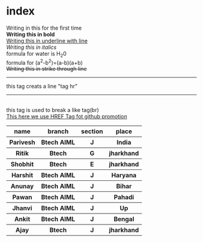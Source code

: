 # index
Writing in this for the first time 
<br>
<b>Writing this in bold</b>
<br>
<u>Writing this in underline with line</u>
<br>
<i>Writing this in italics</i>
<br>
formula for water is H<SUB>2</SUB>0
<br>
formula for (a<sup>2</sup>-b<sup>2</sup>)=(a-b)(a+b)
<br>
<s>Writing this in strike through line</s>
<br>
<hr>
this tag creats a line "tag hr"
<hr>
<br>
this tag is used to break a like tag(br)
<br>
<a href="https://github.com/">This here we use HREF Tag fot github promotion </a>
<table>

  <tr>
    <th>name </th>
    <th>branch</th>
    <th>section</th>
    <th>place</th>
  </tr>

  <tr>
    <th>Parivesh </th>
    <th>Btech AIML</th>
    <th>J</th>
    <th>India</th>
  </tr>

  <tr>
    <th>Ritik </th>
    <th>Btech </th>
    <th>G</th>
    <th>jharkhand</th>
  </tr>

  <tr>
    <th>Shobhit </th>
    <th>Btech </th>
    <th>E</th>
    <th>jharkhand</th>
  </tr>

  <tr>
    <th>Harshit </th>
    <th>Btech AIML</th>
    <th>J</th>
    <th>Haryana</th>
  </tr>

  <tr>
    <th>Anunay </th>
    <th>Btech AIML</th>
    <th>J</th>
    <th>Bihar</th>
  </tr>

  <tr>
    <th>Pawan </th>
    <th>Btech AIML</th>
    <th>J</th>
    <th>Pahadi</th>
  </tr>

  <tr>
    <th>Jhanvi </th>
    <th>Btech AIML</th>
    <th>J</th>
    <th>Up</th>
  </tr>

  <tr>
    <th>Ankit </th>
    <th>Btech AIML</th>
    <th>J</th>
    <th>Bengal</th>
  </tr>

  <tr>
    <th>Ajay </th>
    <th>Btech </th>
    <th>J</th>
    <th>jharkhand</th>
  </tr>
  </table>
